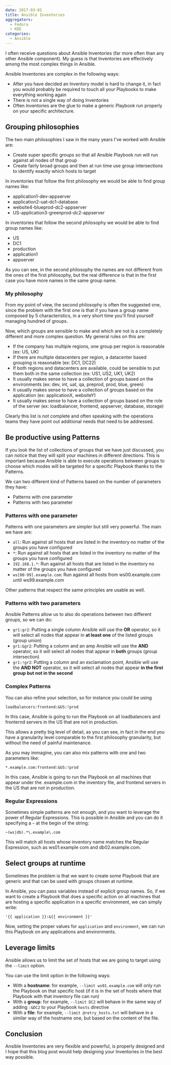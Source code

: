 ```yaml
---
date: 2017-03-01
title: Ansible Inventories
aggregators:
  - Fedora
  - KDE
categories:
  - Ansible
---
```


I often receive questions about Ansible Inventories (far more often than any other Ansible component).
My guess is that Inventories are effectively among the most complex things in Ansible.

Ansible Inventories are complex in the following ways:

* After you have decided an Inventory model is hard to change it, in fact you would probably be required to touch all your Playbooks to make everything working again
* There is not a single way of doing Inventories
* Often Inventories are the glue to make a generic Playbook run properly on your specific architecture.

## Grouping philosophies

The two main philosophies I saw in the many years I've worked with Ansible are:

* Create super specific groups so that all Ansible Playbook run will run against all nodes of that group
* Create fairly broad groups and then at run time use group intersections to identify exactly which hosts to target

In inventories that follow the first philosophy we would be able to find group names like:

* application1-dev-appserver
* application2-uat-dc1-database
* website4-blueprod-dc2-appserver
* US-application3-greenprod-dc2-appserver

In inventories that follow the second philosophy we would be able to find group names like:

* US
* DC1
* production
* application1
* appserver

As you can see, in the second philosophy the names are not different from the ones of the first philosophy, but the real difference is that in the first case you have more names in the same group name.

### My philosophy

From my point of view, the second philosophy is often the suggested one, since the problem with the first one is that if you have a group name composed by 5 characteristics, in a very short time you'll find yourself managing hundred of groups.

Now, which groups are sensible to make and which are not is a completely different and more complex question.
My general rules on this are:

* If the company has multiple regions, one group per region is reasonable (ex: US, UK)
* If there are multiple datacenters per region, a datacenter based grouping is reasonable (ex: DC1, DC22)
* If both regions and datacenters are available, could be sensible to put them both in the same collection (ex: US1, US2, UK1, UK2)
* It usually makes sense to have a collection of groups based on the environments (ex: dev, int, uat, qa, preprod, prod, blue, green)
* It usually makes sense to have a collection of groups based on the application (ex: applicationX, websiteY)
* It usually makes sense to have a collection of groups based on the role of the server (ex: loadbalancer, frontend, appserver, database, storage)

Clearly this list is not complete and often speaking with the operations teams they have point out additional needs that need to be addressed.

## Be productive using Patterns
If you look the list of collections of groups that we have just discussed, you can notice that they will split your machines in different directions.
This is important because Ansible is able to execute operations between groups to choose which modes will be targeted for a specific Playbook thanks to the Patterns.

We can two different kind of Patterns based on the number of parameters they have:

* Patterns with one parameter
* Patterns with two parameter

### Patterns with one parameter
Patterns with one parameters are simpler but still very powerful.
The main we have are:

* `all`: Run against all hosts that are listed in the inventory no matter of the groups you have configured
* `*`: Run against all hosts that are listed in the inventory no matter of the groups you have configured
* `192.168.1.*`: Run against all hosts that are listed in the inventory no matter of the groups you have configured
* `ws[00-99].example.com`: Run against all hosts from ws00.example.com until ws99.example.com

Other patterns that respect the same principles are usable as well.

### Patterns with two parameters
Ansible Patterns allow us to also do operations between two different groups, so we can do:

* `gr1:gr2`: Putting a single column Ansible will use the **OR** operator, so it will select all nodes that appear in **at least one** of the listed groups (group union)
* `gr1:&gr2`: Putting a column and an amp Ansible will use the **AND** operator, so it will select all nodes that appear in **both** groups (group intersection)
* `gr1:!gr2`: Putting a column and an exclamation point, Ansible will use the **AND NOT** operator, so it will select all nodes that appear **in the first group but not in the second**

### Complex Patterns

You can also refine your selection, so for instance you could be using

~~~none
loadbalancers:frontend:&US:!prod
~~~

In this case, Ansible is going to run the Playbook on all loadbalancers and fronternd servers in the US that are not in production.

This allows a pretty big level of detail, as you can see, in fact in the end you have a granularity level comparable to the first philosophy granularity, but without the need of painful maintenance.

As you may immagine, you can also mix patterns with one and two parameters like:

~~~none
*.example.com:frontend:&US:!prod
~~~

In this case, Ansible is going to run the Playbook on all machines that appear under the .example.com in the inventory file, and frontend servers in the US that are not in production.

### Regular Expressions
Sometimes simple patterns are not enough, and you want to leverage the power of Regular Expressions.
This is possible in Ansible and you can do it specifying a `~` at the begin of the string:

~~~none
~(ws|db).*\.example\.com
~~~

This will match all hosts whose inventory name matches the Regular Expression, such as ws01.example com and db02.example.com.

## Select groups at runtime
Sometimes the problem is that we want to create some Playbook that are generic and that can be used with groups chosen at runtime.

In Ansible, you can pass variables instead of explicit group names.
So, if we want to create a Playbook that does a specific action on all machines that are hosting a specific application in a specific environment, we can simply write:

~~~none
'{{ application }}:&{{ environment }}'
~~~

Now, setting the proper values for `application` and `environment`, we can run this Playbook on any applications and environments.

## Leverage limits

Ansible allows us to limit the set of hosts that we are going to target using the `--limit` option.

You can use the limit option in the following ways:

* With a **hostname**: for example, `--limit ws01.example.com` will only run the Playbook on that specific host (if it is in the set of hosts where that Playbook with that inventory file can run)
* With a **group**: for example, `--limit DC2` will behave in the same way of adding `:&DC2` to your Playbook `hosts` directive
* With a **file**: for example, `--limit @retry_hosts.txt` will behave in a similar way of the hostname one, but based on the content of the file.

## Conclusion
Ansible Inventories are very flexible and powerful, is properly designed and I hope that this blog post would help designing your Inventories in the best way possible.
